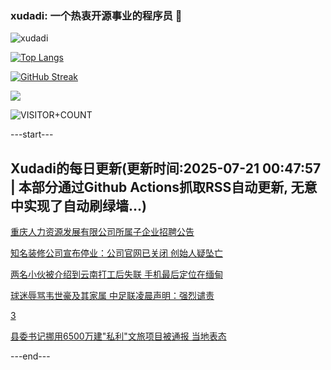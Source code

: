 ### xudadi: 一个热衷开源事业的程序员 👋

![xudadi](https://github-readme-stats-git-masterorgs-github-readme-stats-team.vercel.app/api?username=xudadi)

[![Top Langs](https://github-readme-stats.vercel.app/api/top-langs/?username=xudadi)](https://github.com/anuraghazra/github-readme-stats)

[![GitHub Streak](https://streak-stats.demolab.com?user=xudadi&locale=zh_Hans)](https://git.io/streak-stats)

![](https://raw.githubusercontent.com/xudadi/xudadi/main/assets/github-contribution-grid-snake.svg)

![VISITOR+COUNT](https://komarev.com/ghpvc/?username=xudadi&label=VISITOR+COUNT)


---start---

## Xudadi的每日更新(更新时间:2025-07-21 00:47:57 | 本部分通过Github Actions抓取RSS自动更新, 无意中实现了自动刷绿墙...)

[重庆人力资源发展有限公司所属子企业招聘公告](https://www.gongkaoleida.com/article/2519719)

[知名装修公司宣布停业：公司官网已关闭 创始人疑坠亡](https://m.163.com/news/article/K4TO3TEK0514R9P4.html)

[两名小伙被介绍到云南打工后失联 手机最后定位在缅甸](https://m.163.com/news/article/K4TQC1JU053469LG.html)

[球迷辱骂韦世豪及其家属 中足联凌晨声明：强烈谴责](https://m.163.com/news/article/K4TAJ57J0530JPVV.html)

[3](https://m.163.com/touch/news/sub/domestic)

[县委书记挪用6500万建"私利"文旅项目被通报 当地表态](https://m.163.com/news/article/K4TF34OU0530M570.html)

---end---
